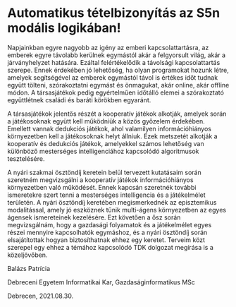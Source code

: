 # Automatikus tételbizonyítás az S5n modális logikában!

Napjainkban egyre nagyobb az igény az emberi kapcsolattartásra, az emberek egyre távolabb kerülnek egymástól akár a felgyorsult
világ, akár a járványhelyzet hatására. Ezáltal felértékelődik a távolsági kapcsolattartás szerepe. Ennek érdekében jó lehetőség, ha
olyan programokat hozunk létre, amelyek segítségével az emberek egymástól távol is értékes időt tudnak együtt tölteni, szórakoztatni
egymást és önmagukat, akár online, akár offline módon. A társasjátékok pedig egyértelműen időtálló elemei a szórakoztató
együttlétnek családi és baráti körökben egyaránt.

A társasjátékok jelentős részét a kooperatív játékok alkotják, amelyek során a játékosoknak együtt kell működniük a közös győzelem
érdekében. Emellett vannak dedukciós játékok, ahol valamilyen információhiányos környezetben kell a játékosoknak helyt állniuk.
Ezek metszetét alkotják a kooperatív és dedukciós játékok, amelyekkel számos lehetőség van különböző mesterséges intelligenciához
kapcsolódó algoritmusok tesztelésére.

A nyári szakmai ösztöndíj keretein belül tervezett kutatásaim során szeretném megvizsgálni a kooperatív játékok információhiányos
környezetben való működését. Ennek kapcsán szeretnék további ismeretekre szert tenni a mesterséges intelligencia és a játékelmélet
területén. A nyári ösztöndíj keretében megismerkednék az episztemikus modalitással, amely jó eszköznek tűnik multi-ágens
környezetben az egyes ágensek ismereteinek kezelésére. Ezt követően a ősz során megvizsgálnám, hogy a gazdasági folyamatok és a
játékelmélet egyes részei mennyire kapcsolhatók egymáshoz, és a nyári ösztöndíj során elsajátítottak hogyan biztosíthatnak ehhez egy
keretet. Terveim közt szerepel egy ehhez a témához kapcsolódó TDK dolgozat megírása is a közeljövőben.

Balázs Patrícia

Debreceni Egyetem Informatikai Kar, Gazdaságinformatikus MSc

Debrecen, 2021.08.30.
